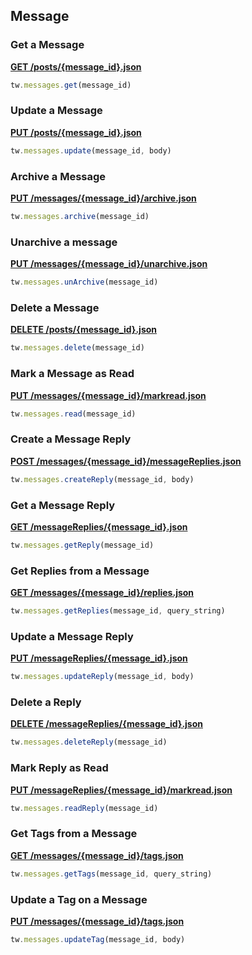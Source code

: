 ## Message

### Get a Message

[**GET /posts/{message_id}.json**](https://developer.teamwork.com/projects/messages/retrieve-a-single-message)

```js
tw.messages.get(message_id)
```

### Update a Message

[**PUT /posts/{message_id}.json**](https://developer.teamwork.com/projects/messages/update-message)

```js
tw.messages.update(message_id, body)
```

### Archive a Message

[**PUT /messages/{message_id}/archive.json**](https://developer.teamwork.com/projects/messages/archive-a-message)

```js
tw.messages.archive(message_id)
```

### Unarchive a message

[**PUT /messages/{message_id}/unarchive.json**](https://developer.teamwork.com/projects/messages/un-archive-a-message)

```js
tw.messages.unArchive(message_id)
```

### Delete a Message

[**DELETE /posts/{message_id}.json**](https://developer.teamwork.com/projects/messages/delete-message)

```js
tw.messages.delete(message_id)
```

### Mark a Message as Read

[**PUT /messages/{message_id}/markread.json**](https://developer.teamwork.com/projects/messages/mark-message-as-read)

```js
tw.messages.read(message_id)
```

### Create a Message Reply

[**POST /messages/{message_id}/messageReplies.json**](https://developer.teamwork.com/projects/message-replies/create-a-message-reply)

```js
tw.messages.createReply(message_id, body)
```

### Get a Message Reply

[**GET /messageReplies/{message_id}.json**](https://developer.teamwork.com/projects/message-replies/retrieve-a-single-message-reply)

```js
tw.messages.getReply(message_id)
```

### Get Replies from a Message

[**GET /messages/{message_id}/replies.json**](https://developer.teamwork.com/projects/message-replies/retrieve-replies-to-a-message)

```js
tw.messages.getReplies(message_id, query_string)
```

### Update a Message Reply

[**PUT /messageReplies/{message_id}.json**](https://developer.teamwork.com/projects/message-replies/update-message-reply)

```js
tw.messages.updateReply(message_id, body)
```

### Delete a Reply

[**DELETE /messageReplies/{message_id}.json**](https://developer.teamwork.com/projects/message-replies/delete-message-reply)

```js
tw.messages.deleteReply(message_id)
```

### Mark Reply as Read

[**PUT /messageReplies/{message_id}/markread.json**](https://developer.teamwork.com/projects/message-replies/mark-message-reply-as-read)

```js
tw.messages.readReply(message_id)
```

### Get Tags from a Message

[**GET /messages/{message_id}/tags.json**](https://developer.teamwork.com/projects/tags/list-all-tags-for-a-resource)

```js
tw.messages.getTags(message_id, query_string)
```

### Update a Tag on a Message

[**PUT /messages/{message_id}/tags.json**](https://developer.teamwork.com/projects/tags/update-tags-on-a-resource)

```js
tw.messages.updateTag(message_id, body)
```
